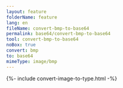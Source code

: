 ```yaml
---
layout: feature
folderName: feature
lang: en
fileName: convert-bmp-to-base64
permalink: base64/convert-bmp-to-base64
tool: convert-bmp-to-base64
noBox: true
convert: bmp
to: base64
mimeType: image/bmp
---
```


{%- include convert-image-to-type.html -%}
